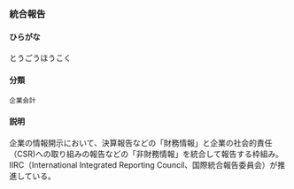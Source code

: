 <div style="display:none;">

## [あ行](securities-terms?id=あ行)
## [か行](securities-terms?id=か行)
## [さ行](securities-terms?id=さ行)
## [た行](securities-terms?id=た行)

</div>

### 統合報告

#### ひらがな

とうごうほうこく

#### 分類

`企業会計`

#### 説明

企業の情報開示において、決算報告などの「財務情報」と企業の社会的責任（CSR)への取り組みの報告などの「非財務情報」を統合して報告する枠組み。IIRC（International Integrated Reporting Council、国際統合報告委員会）が推進している。

<div style="display:none;">

## [な行](securities-terms?id=な行)
## [は行](securities-terms?id=は行)
## [ま行](securities-terms?id=ま行)
## [や行](securities-terms?id=や行)
## [ら行](securities-terms?id=ら行)
## [わ行](securities-terms?id=わ行)
## [英数字・記号](securities-terms?id=英数字・記号)

</div>

